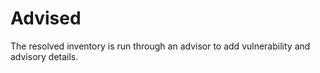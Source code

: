 # Advised

The resolved inventory is run through an advisor to add vulnerability and advisory
details.
